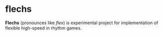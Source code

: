 # flechs
**Flechs** (pronounces like *flex*) is experimental project for implementation of flexible high-speed in rhythm games.
